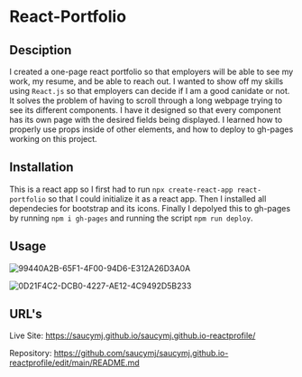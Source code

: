 # React-Portfolio

## Desciption

I created a one-page react portfolio so that employers will be able to see my work, my resume, and be able to reach out. I wanted to show off my skills using `React.js` so that employers can decide if I am a good canidate or not. It solves the problem of having to scroll through a long webpage trying to see its different components. I have it designed so that every component has its own page with the desired fields being displayed. I learned how to properly use props inside of other elements, and how to deploy to gh-pages working on this project.

## Installation

This is a react app so I first had to run `npx create-react-app react-portfolio` so that I could initialize it as a react app. Then I installed all dependecies for bootstrap and its icons. Finally I depolyed this to gh-pages by running `npm i gh-pages` and running the script `npm run deploy`.

## Usage

![99440A2B-65F1-4F00-94D6-E312A26D3A0A](https://user-images.githubusercontent.com/106449899/207988847-fc2c6b28-5a41-4459-b84c-c1618d59f059.jpeg)

![0D21F4C2-DCB0-4227-AE12-4C9492D5B233](https://user-images.githubusercontent.com/106449899/207988865-4b08a962-181b-4e43-abc6-c7836f01fc56.jpeg)


## URL's

Live Site: https://saucymj.github.io/saucymj.github.io-reactprofile/

Repository: https://github.com/saucymj/saucymj.github.io-reactprofile/edit/main/README.md
